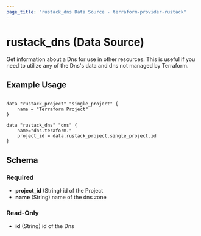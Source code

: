 ```yaml
---
page_title: "rustack_dns Data Source - terraform-provider-rustack"
---
```

# rustack_dns (Data Source)

Get information about a Dns for use in other resources. 
This is useful if you need to utilize any of the Dns's data and dns not managed by Terraform.

## Example Usage

```hcl

data "rustack_project" "single_project" {
    name = "Terraform Project"
}

data "rustack_dns" "dns" {
    name="dns.teraform."
    project_id = data.rustack_project.single_project.id
}

```

## Schema

### Required

- **project_id** (String) id of the Project
- **name** (String) name of the dns zone

### Read-Only

- **id** (String) id of the Dns
